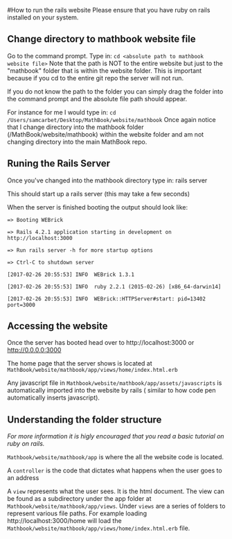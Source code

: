 #How to run the rails website
Please ensure that you have ruby on rails installed on your system.

## Change directory to mathbook website file

Go to the command prompt.
Type in: `cd <absolute path to mathbook website file>`
Note that the path is NOT to the entire website but just to the "mathbook" folder that is within the website folder. This is important because if you cd to the entire git repo the server will not run.

If you do not know the path to the folder you can simply drag the folder into the command prompt and the absolute file path should appear.

For instance for me I would type in: `cd /Users/samcarbet/Desktop/MathBook/website/mathbook`
Once again notice that I change directory into the mathbook folder (/MathBook/website/mathbook) within the website folder and am not changing directory into the main MathBook repo.

## Runing the Rails Server

Once you've changed into the mathbook directory type in: rails server

This should start up a rails server (this may take a few seconds)

When the server is finished booting the output should look like: 

```
=> Booting WEBrick

=> Rails 4.2.1 application starting in development on http://localhost:3000

=> Run rails server -h for more startup options

=> Ctrl-C to shutdown server

[2017-02-26 20:55:53] INFO  WEBrick 1.3.1

[2017-02-26 20:55:53] INFO  ruby 2.2.1 (2015-02-26) [x86_64-darwin14]

[2017-02-26 20:55:53] INFO  WEBrick::HTTPServer#start: pid=13402 port=3000

```

## Accessing the website

Once the server has booted head over to http://localhost:3000 or http://0.0.0.0:3000

The home page that the server shows is located at `MathBook/website/mathbook/app/views/home/index.html.erb`

Any javascript file in `Mathbook/website/mathbook/app/assets/javascripts` is automatically imported into the website by rails ( similar to how code pen automatically inserts javascript).

## Understanding the folder structure

_For more information it is higly encouraged that you read a basic tutorial on ruby on rails._

`Mathbook/website/mathbook/app` is where the all the website code is located. 

A `controller` is the code that dictates what happens when the user goes to an address

A `view` represents what the user sees. It is the html document. The view can be found as a subdirectory under the app folder at `Mathbook/website/mathbook/app/views`. Under  `views` are a series of folders to represent various file paths. For example loading http://localhost:3000/home will load the `Mathbook/website/mathbook/app/views/home/index.html.erb` file.



 

